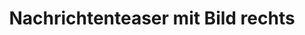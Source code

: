 ---
layout: modul
title: Nachrichtenteaser mit Bild rechts
description: Modul, das eine Nachricht in kompakter Form anzeigt mit dem Aufmacherbild rechts und dem Text links. Im Textfeld werden die Nachrichtenrubrik, Titel, Datum, Beschreibung sowie der Nachrichtentext angezeigt. Ebenso wird auf die tatsächliche Nachrichtenseite verlinkt.
department: modul
name: modul-news-teaser-img-right
img: /media/konzepte/module/modul_news_teaser_img_right.png
---